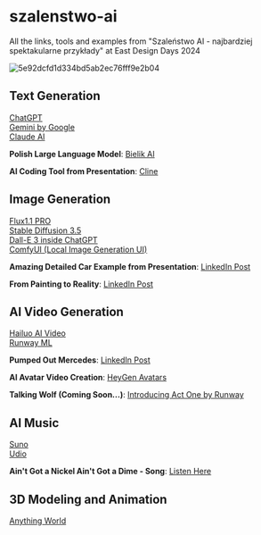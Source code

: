 # szalenstwo-ai
All the links, tools and examples from "Szaleństwo AI - najbardziej spektakularne przykłady" at East Design Days 2024

![5e92dcfd1d334bd5ab2ec76fff9e2b04](https://github.com/user-attachments/assets/ae72ebe5-656a-4b2c-96cf-f0fad5c23c9d)


## Text Generation

[ChatGPT](https://chatgpt.com/)  
[Gemini by Google](https://gemini.google.com/)  
[Claude AI](https://claude.ai/)  

**Polish Large Language Model**: [Bielik AI](https://bielik.ai/)  

**AI Coding Tool from Presentation**: [Cline](https://github.com/cline/cline)


## Image Generation

[Flux1.1 PRO](https://fal.ai/models/fal-ai/flux-pro/v1.1)  
[Stable Diffusion 3.5](https://stability.ai/news/introducing-stable-diffusion-3-5)  
[Dall-E 3 inside ChatGPT](https://chatgpt.com/)  
[ComfyUI (Local Image Generation UI)](https://github.com/comfyanonymous/ComfyUI)  

**Amazing Detailed Car Example from Presentation**: [LinkedIn Post](https://www.linkedin.com/posts/borisnoll_genai-stablediffusion-flux-activity-7254826392419192832-gAWQ)  

**From Painting to Reality**: [LinkedIn Post](https://www.linkedin.com/posts/martin-nebelong_aiart-digitalhumans-creativetech-activity-7249698376525508608-W0cY?utm_source=share&utm_medium=member_desktop)


## AI Video Generation

[Hailuo AI Video](https://hailuoai.video/)  
[Runway ML](https://runwayml.com/)  

**Pumped Out Mercedes**: [LinkedIn Post](https://www.linkedin.com/posts/liorsteinberg_how-can-we-remove-cars-from-our-streets-activity-7249675790613643264-2jPL?utm_source=share&utm_medium=member_desktop)  

**AI Avatar Video Creation**: [HeyGen Avatars](https://app.heygen.com/avatars)  

**Talking Wolf (Coming Soon...)**: [Introducing Act One by Runway](https://runwayml.com/research/introducing-act-one)


## AI Music

[Suno](https://suno.com/)  
[Udio](https://www.udio.com/)  

**Ain't Got a Nickel Ain't Got a Dime - Song**: [Listen Here](https://suno.com/song/f275d9ac-5a62-4bbe-baf9-3fa10e0332f4)


## 3D Modeling and Animation

[Anything World](https://anything.world/)
